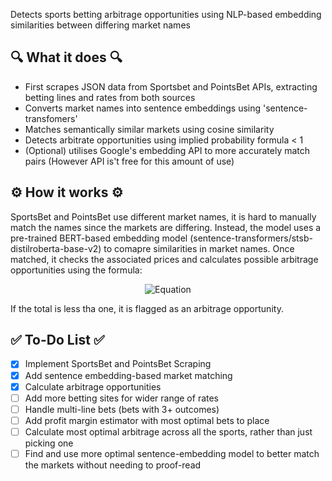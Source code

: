 Detects sports betting arbitrage opportunities using NLP-based embedding similarities between differing market names

## 🔍 What it does 🔍
- First scrapes JSON data from Sportsbet and PointsBet APIs, extracting betting lines and rates from both sources
- Converts market names into sentence embeddings using 'sentence-transfomers'
- Matches semantically similar markets using cosine similarity
- Detects arbitrate opportunities using implied probability formula < 1
- (Optional) utilises Google's embedding API to more accurately match pairs (However API is't free for this amount of use)

## ⚙️ How it works ⚙️
SportsBet and PointsBet use different market names, it is hard to manually match the names since the markets are differing. Instead, the model uses a pre-trained BERT-based embedding model (sentence-transformers/stsb-distilroberta-base-v2) to comapre similarities in market names. Once matched, it checks the associated prices and calculates possible arbitrage opportunities using the formula:

<p align="center">
  <img src="https://github.com/user-attachments/assets/0d155739-c755-42ba-ab38-c717bba2d2ed" alt="Equation" />
</p>

If the total is less tha one, it is flagged as an arbitrage opportunity.

## ✅ To-Do List ✅
- [X] Implement SportsBet and PointsBet Scraping
- [X] Add sentence embedding-based market matching
- [X] Calculate arbitrage opportunities
- [ ] Add more betting sites for wider range of rates
- [ ] Handle multi-line bets (bets with 3+ outcomes)
- [ ] Add profit margin estimator with most optimal bets to place
- [ ] Calculate most optimal arbitrage across all the sports, rather than just picking one
- [ ] Find and use more optimal sentence-embedding model to better match the markets without needing to proof-read
